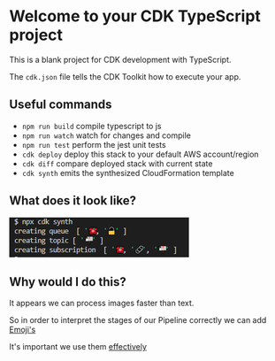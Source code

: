 # Welcome to your CDK TypeScript project

This is a blank project for CDK development with TypeScript.

The `cdk.json` file tells the CDK Toolkit how to execute your app.

## Useful commands

* `npm run build`   compile typescript to js
* `npm run watch`   watch for changes and compile
* `npm run test`    perform the jest unit tests
* `cdk deploy`      deploy this stack to your default AWS account/region
* `cdk diff`        compare deployed stack with current state
* `cdk synth`       emits the synthesized CloudFormation template

## What does it look like?  

![What does it look like?](./sample-output.PNG)

## Why would I do this?

It appears we can process images faster than text. 

So in order to interpret the stages of our Pipeline correctly we can add [Emoji's](https://medium.com/@manuerumx/ci-cd-with-emojis-3be9db23d3df)

It's important we use them [effectively](https://oit.williams.edu/files/2010/02/using-images-effectively.pdf)
